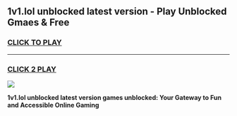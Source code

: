 
## 1v1.lol unblocked latest version - Play Unblocked Gmaes & Free
<h3>
<a href="https://news.freeplayer.one?title=1v1.lol_unblocked_latest_version&ref=23F">CLICK TO PLAY</a></h3>
<hr>

<h3>
<a href="https://news.freeplayer.one?title=1v1.lol_unblocked_latest_version&ref=23F">CLICK 2 PLAY</a>
  
</h3>

<a href="https://news.freeplayer.one?title=1v1.lol_unblocked_latest_version&ref=23F/"><img src="https://clearcache.store/games.png"></a>


**1v1.lol unblocked latest version games unblocked: Your Gateway to Fun and Accessible Online Gaming**
